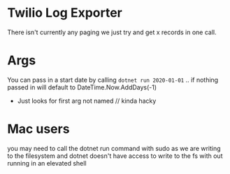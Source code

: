 # Twilio Log Exporter 

There isn't currently any paging we just try and get x records in one call. 

# Args 
You can pass in a start date by calling `dotnet run 2020-01-01` .. if nothing passed in will default to DateTime.Now.AddDays(-1)
- Just looks for first arg not named // kinda hacky 

# Mac users 
you may need to call the dotnet run command with sudo as we are writing to the filesystem and dotnet doesn't have access to write to the fs with out running in an elevated shell